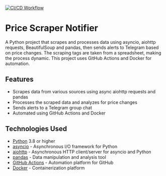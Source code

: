 [![CI/CD Workflow](https://github.com/sfs-projects/scrape/actions/workflows/deploy-docker.yaml/badge.svg)](https://github.com/sfs-projects/scrape/actions/workflows/deploy-docker.yaml)

# Price Scraper Notifier
A Python project that scrapes and processes data using asyncio, aiohttp requests, BeautifulSoup and pandas, then sends alerts to Telegram based on price changes. The scraping tags are taken from a spreadsheet, making the process dynamic. This project uses GitHub Actions and Docker for automation.

## Features
- Scrapes data from various sources using async aiohttp requests and pandas
- Processes the scraped data and analyzes for price changes
- Sends alerts to a Telegram group chat
- Automated using GitHub Actions and Docker

## Technologies Used
- [Python](https://www.python.org/) 3.8 or higher
- [asyncio](https://docs.python.org/3/library/asyncio.html) - Asynchronous I/O framework for Python
- [aiohttp](https://aiohttp.readthedocs.io/en/stable/) - Asynchronous HTTP client/server for asyncio and Python
- [pandas](https://pandas.pydata.org/) - Data manipulation and analysis tool
- [GitHub Actions](https://docs.github.com/en/actions) - Automation platform for GitHub
- [Docker](https://www.docker.com/) - Containerization platform
